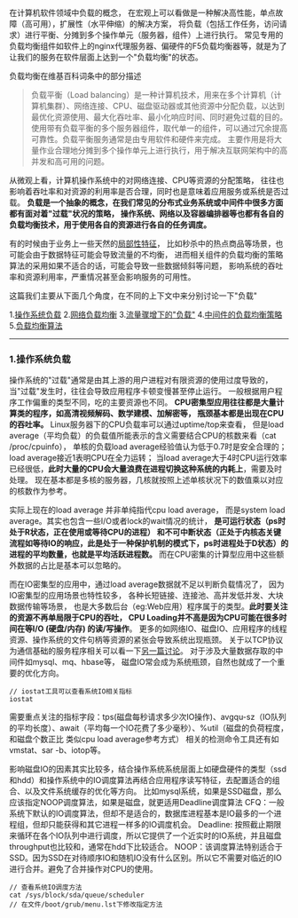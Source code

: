 <br>

在计算机软件领域中负载的概念，
在宏观上可以看做是一种解决高性能，单点故障（高可用），扩展性（水平伸缩）的解决方案，
将负载（包括工作任务，访问请求）进行平衡、分摊到多个操作单元（服务器，组件）上进行执行。
常见专用的负载均衡组件如软件上的nginx代理服务器、偏硬件的F5负载均衡器等，就是为了让我们的服务在软件层面上达到一个"负载均衡"的状态。

负载均衡在维基百科词条中的部分描述
> 负载平衡（Load balancing）是一种计算机技术，用来在多个计算机（计算机集群）、网络连接、CPU、磁盘驱动器或其他资源中分配负载，以达到最优化资源使用、最大化吞吐率、最小化响应时间、同时避免过载的目的。 使用带有负载平衡的多个服务器组件，取代单一的组件，可以通过冗余提高可靠性。负载平衡服务通常是由专用软件和硬件来完成。 主要作用是将大量作业合理地分摊到多个操作单元上进行执行，用于解决互联网架构中的高并发和高可用的问题。

从微观上看，计算机操作系统中的对网络连接、CPU等资源的分配策略，
往往也影响着吞吐率和对资源的利用率是否合理，同时也是意味着应用服务或系统是否过载。
**负载是一个抽象的概念，在我们常见的分布式业务系统或中间件中很多方面都有面对着"过载"状况的策略，
操作系统、网络以及容器编排器等也都有各自的负载均衡技术，用于使用各自的资源进行各自的任务调度。**

有的时候由于业务上一些天然的[局部性特征](https://github.com/BBLLMYD/blog/blob/master/blogs/%E6%8A%BD%E8%B1%A1%E4%B9%8B%E4%BA%8E%E2%80%9C%E5%B1%80%E9%83%A8%E6%80%A7%E5%8E%9F%E7%90%86%E2%80%9D.md)，
比如秒杀中的热点商品等场景，也可能会由于数据特征可能会导致流量的不均衡，
进而相关组件的负载均衡的策略算法的采用如果不适合的话，可能会导致一些数据倾斜等问题，
影响系统的吞吐率和资源利用率，严重情况甚至会影响服务的可用性。

这篇我们主要从下面几个角度，在不同的上下文中来分别讨论一下"负载"

1.[操作系统负载]()
2.[网络负载均衡]()
3.[流量骤增下的"负载"]()
4.[中间件的负载均衡策略]()
5.[负载均衡算法]()

* * * 

### 1.操作系统负载

操作系统的"过载"通常是由其上游的用户进程对有限资源的使用过度导致的，
当"过载"发生时，往往会导致应用程序卡顿变慢甚至停止运行。
一般根据用户程序工作偏重的类型不同，吃的主要资源也不同。
**CPU密集型应用往往都是大量计算类的程序，如高清视频解码、数学建模、加解密等，
瓶颈基本都是出现在CPU的吞吐率。**
Linux服务器下的CPU负载率可以通过uptime/top来查看，
但是load average（平均负载）的负载值所能表示的含义需要结合CPU的核数来看（cat /proc/cpuinfo），
单核的负载load average经验值认为低于0.7时是安全合理的；load average接近1表明CPU在全力运转；
当load average大于4时CPU运行效率已经很低，**此时大量的CPU会大量浪费在进程切换这种系统的内耗上**，需要及时处理。
现在基本都是多核的服务器，几核就按照上述单核状况下的数值乘以对应的核数作为参考。

实际上现在的load average 并非单纯指代cpu load average，
而是system load average。其实也包含一些I/O或者lock的wait情况的统计，
**是可运行状态（ps时处于R状态，正在使用或等待CPU的进程）
和不可中断状态（正处于内核态关键流程如等待IO的响应，此是处于一种保护机制的模式下，ps时进程处于D状态）的进程的平均数量，也就是平均活跃进程数。**
而在CPU密集的计算型应用中这些额外数据的占比是基本可以忽略的。

而在IO密集型的应用中，通过load average数据就不足以判断负载情况了，
因为IO密集型的应用场景也特性较多，
各种长短链接、连接池、高并发低并发、大块数据传输等场景，
也是大多数后台（eg:Web应用）程序属于的类型。**此时要关注的资源不再单局限于CPU的吞吐，
CPU Loading并不高是因为CPU可能在很多时间在等I/O (硬盘/内存) 的读/写操作**。
更多的如网络IO、磁盘IO、应用程序的线程资源、操作系统的文件句柄等资源的紧张会导致系统出现瓶颈。
关于以TCP协议为通信基础的服务程序相关可以看一下[另一篇讨论]()。
对于涉及大量数据存取的中间件如mysql、mq、hbase等，
磁盘IO常会成为系统瓶颈，自然也就成了一个重要的优化方向。
````
// iostat工具可以查看系统IO相关指标
iostat
````
需要重点关注的指标字段：tps(磁盘每秒请求多少次IO操作)、avgqu-sz（IO队列的平均长度）、await（平均每一个IO花费了多少毫秒）、%util（磁盘的负荷程度，和磁盘个数正比 类似cpu load average参考方式）
相关的检测命令工具还有如vmstat、sar -b、iotop等。

影响磁盘IO的因素其实比较多，结合操作系统系统层面上如硬盘硬件的类型（ssd和hdd）和操作系统中的IO调度算法再结合应用程序读写特征，去配置适合的组合、以及文件系统缓存的优化等方向。
比如mysql系统，如果是SSD磁盘，那么应该指定NOOP调度算法，如果是磁盘，就更适用Deadline调度算法
CFQ：一般系统下默认的IO调度算法，但却不是适合的，数据库进程基本是IO最多的一个进程组，但却只能获得和其它进程一样多的IO调度机会。
Deadline: 按照截止期限来循环在各个IO队列中进行调度，所以它提供了一个近实时的IO系统，并且磁盘throughput也比较和，通常在hdd下比较适合。
NOOP：该调度算法特别适合于SSD。因为SSD在对待顺序IO和随机IO没有什么区别。所以它不需要对临近的IO进行合并。避免了合并操作对CPU的使用。
````
// 查看系统IO调度方法
cat /sys/block/sda/queue/scheduler
// 在文件/boot/grub/menu.lst下修改指定方法
````


<br>



